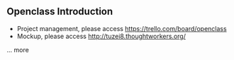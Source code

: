 ## Openclass Introduction




- Project management, please access https://trello.com/board/openclass
- Mockup, please access http://tuzei8.thoughtworkers.org/

... more